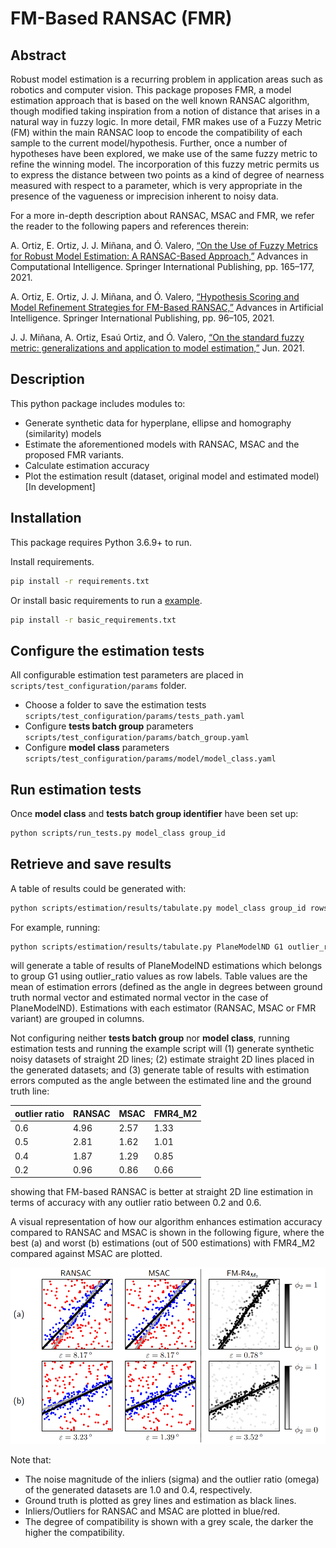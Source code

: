# FM-Based RANSAC (FMR)

## Abstract 
Robust model estimation is a recurring problem in application areas such as robotics and computer vision. This package proposes FMR, a model estimation approach that is based on the well known RANSAC algorithm, though modified taking inspiration from a notion of distance that arises in a natural way in fuzzy logic. In more detail, FMR makes use of a Fuzzy Metric (FM) within the main RANSAC loop to encode the compatibility of each sample to the current model/hypothesis. Further, once a number of hypotheses have been explored, we make use of the same fuzzy metric to refine the winning model. The incorporation of this fuzzy metric permits us to express the distance between two points as a kind of degree of nearness measured with respect to a parameter, which is very appropriate in the presence of the vagueness or imprecision inherent to noisy data. 

For a more in-depth description about RANSAC, MSAC and FMR, we refer the reader to the following papers and references therein:

A. Ortiz, E. Ortiz, J. J. Miñana, and Ó. Valero, [“On the Use of Fuzzy Metrics for Robust Model Estimation: A RANSAC-Based Approach,”](https://doi.org/10.1007/978-3-030-85030-2_14) Advances in Computational Intelligence. Springer International Publishing, pp. 165–177, 2021. 

A. Ortiz, E. Ortiz, J. J. Miñana, and Ó. Valero, [“Hypothesis Scoring and Model Refinement Strategies for FM-Based RANSAC,”](https://doi.org/10.1007/978-3-030-85713-4_10) Advances in Artificial Intelligence. Springer International Publishing, pp. 96–105, 2021.

J. J. Miñana, A. Ortiz, Esaú Ortiz, and Ó. Valero, [“On the standard fuzzy metric: generalizations and application to model estimation,”](https://doi.org/10.5281/zenodo.4964783) Jun. 2021.

## Description
This python package includes modules to:

- Generate synthetic data for hyperplane, ellipse and homography (similarity) models
- Estimate the aforementioned models with RANSAC, MSAC and the proposed FMR variants.
- Calculate estimation accuracy
- Plot the estimation result (dataset, original model and estimated model) [In development]

## Installation

This package requires Python 3.6.9+ to run.

Install requirements.
```sh
pip install -r requirements.txt 
```

Or install basic requirements to run a [example](https://github.com/esauortiz/fmransac/tree/master/example).
```sh
pip install -r basic_requirements.txt 
```

## Configure the estimation tests
All configurable estimation test parameters are placed in ```scripts/test_configuration/params``` folder.
- Choose a folder to save the estimation tests ```scripts/test_configuration/params/tests_path.yaml```
- Configure **tests batch group** parameters ```scripts/test_configuration/params/batch_group.yaml```
- Configure **model class** parameters ```scripts/test_configuration/params/model/model_class.yaml```
 
## Run estimation tests
Once **model class** and **tests batch group identifier** have been set up:
```sh
python scripts/run_tests.py model_class group_id
```

## Retrieve and save results
A table of results could be generated with:
```sh
python scripts/estimation/results/tabulate.py model_class group_id rows_labels metric stat_type
```
For example, running:

```sh
python scripts/estimation/results/tabulate.py PlaneModelND G1 outlier_ratio estimation_errors mean
```
will generate a table of results of PlaneModelND estimations which belongs to group G1 using outlier_ratio values as row labels. Table values are the mean of estimation errors (defined as the angle in degrees between ground truth normal vector and estimated normal vector in the case of PlaneModelND). Estimations with each estimator (RANSAC, MSAC or FMR variant) are grouped in columns. 

Not configuring neither **tests batch group** nor **model class**, running estimation tests and running the example script will (1) generate synthetic noisy datasets of straight 2D lines; (2) estimate straight 2D lines placed in the generated datasets; and (3) generate table of results with estimation errors computed as the angle between the estimated line and the ground truth line:

|outlier ratio|RANSAC|MSAC |FMR4_M2 |
|-------------|------|-----|--------|
|0.6          |4.96  |2.57 |1.33    |
|0.5          |2.81  |1.62 |1.01    |
|0.4          |1.87  |1.29 |0.85    |
|0.2          |0.96  |0.86 |0.66    |

showing that FM-based RANSAC is better at straight 2D line estimation in terms of accuracy with any outlier ratio between 0.2 and 0.6.

A visual representation of how our algorithm enhances estimation accuracy compared to RANSAC and MSAC is shown in the following figure, where the best (a) and worst (b) estimations (out of 500 estimations) with FMR4_M2 compared against MSAC are plotted.

![](https://github.com/esauortiz/fmransac/blob/master/doc/fig/ransac_msac_vs_fmr4.png)

Note that:

* The noise magnitude of the inliers (sigma) and the outlier ratio (omega) of the generated datasets are 1.0 and 0.4, respectively.
* Ground truth is plotted as grey lines and estimation as black lines.
* Inliers/Outliers for RANSAC and MSAC are plotted in blue/red.
* The degree of compatibility is shown with a grey scale, the darker the higher the compatibility.
